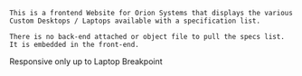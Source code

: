 ```
This is a frontend Website for Orion Systems that displays the various Custom Desktops / Laptops available with a specification list.

There is no back-end attached or object file to pull the specs list. It is embedded in the front-end.
```

Responsive only up to Laptop Breakpoint
